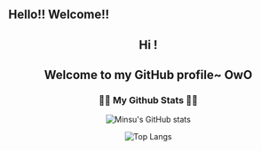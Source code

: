## Hello!! Welcome!!

<h2 align="center"> Hi </a>!</h1>
<h2 align="center">Welcome to my GitHub profile~ OwO </h1>

<h3 align="center">👩‍💻 My Github Stats 👩‍💻</h3>
<div align="center">

![Minsu's GitHub stats](https://github-readme-stats.vercel.app/api?username=Minsu1322&show_icons=true&theme=radical)

![Top Langs](https://github-readme-stats.vercel.app/api/top-langs/?username=Minsu1322&layout=compact)
